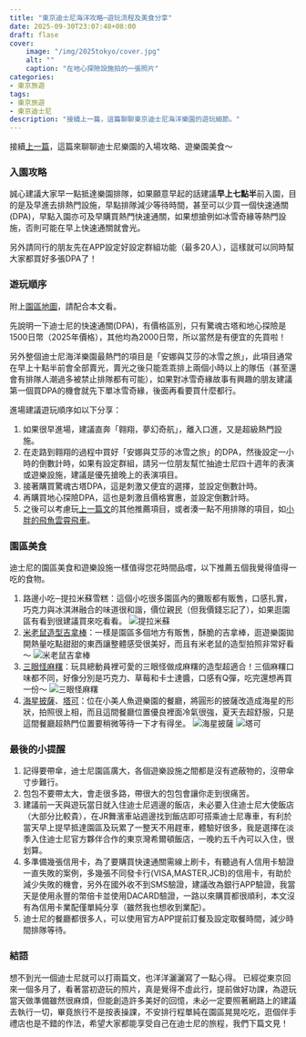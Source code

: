 ```yaml
---
title: "東京迪士尼海洋攻略─遊玩流程及美食分享"
date: 2025-09-30T23:07:48+08:00
draft: flase
cover:
    image: "/img/2025tokyo/cover.jpg"
    alt: ""
    caption: "在地心探險設施拍的一張照片"
categories: 
- 東京旅遊
tags: 
- 東京旅遊
- 東京迪士尼
description: "接續上一篇，這篇聊聊東京迪士尼海洋樂園的遊玩細節。"
---
```


接續[上一篇](https://fgzblog.com/zh-tw/2025/09/%E6%9D%B1%E4%BA%AC%E8%BF%AA%E5%A3%AB%E5%B0%BC%E6%B5%B7%E6%B4%8B%E6%A8%82%E5%9C%92%E5%BF%83%E5%BE%97%E6%8E%A8%E8%96%A6%E4%BA%94%E5%80%8B%E9%81%8A%E6%A8%82%E8%A8%AD%E6%96%BD/)，這篇來聊聊迪士尼樂園的入場攻略、遊樂園美食～

### 入園攻略

誠心建議大家早一點抵達樂園排隊，如果願意早起的話建議**早上七點半**前入園，目的是及早進去排熱門設施，早點排隊減少等待時間，甚至可以少買一個快速通關(DPA)，早點入園亦可及早購買熱門快速通關，如果想搶例如冰雪奇緣等熱門設施，否則可能在早上快速通關就會光。

另外請同行的朋友先在APP設定好設定群組功能（最多20人），這樣就可以同時幫大家都買好多張DPA了！

### 遊玩順序

附上[園區地圖](https://media2.tokyodisneyresort.jp/home/download/map/TDS_map_tc.pdf)，請配合本文看。

先說明一下迪士尼的快速通關(DPA)，有價格區別，只有驚魂古塔和地心探險是1500日幣（2025年價格），其他均為2000日幣，所以當然是有便宜的先買啦！

另外整個迪士尼海洋樂園最熱門的項目是「安娜與艾莎的冰雪之旅」，此項目通常在早上十點半前會全部賣光，賣光之後只能乖乖排上兩個小時以上的隊伍（甚至還會有排隊人潮過多被禁止排隊都有可能），如果對冰雪奇緣故事有興趣的朋友建議第一個買DPA的機會就先下單冰雪奇緣，後面再看要買什麼都行。

進場建議遊玩順序如以下分享：
1. 如果很早進場，建議直奔「翱翔，夢幻奇航」，離入口進，又是超級熱門設施。
2. 在走路到翱翔的過程中買好「安娜與艾莎的冰雪之旅」的DPA，然後設定一小時的倒數計時，如果有設定群組，請另一位朋友幫忙抽迪士尼四十週年的表演或遊樂設施，建議是優先搶晚上的表演項目。
3. 接著購買驚魂古塔DPA，這是刺激又便宜的選擇，並設定倒數計時。
4. 再購買地心探險DPA，這也是刺激且價格實惠，並設定倒數計時。
5. 之後可以考慮玩[上一篇文](https://fgzblog.com/zh-tw/2025/09/%E6%9D%B1%E4%BA%AC%E8%BF%AA%E5%A3%AB%E5%B0%BC%E6%B5%B7%E6%B4%8B%E6%A8%82%E5%9C%92%E5%BF%83%E5%BE%97%E6%8E%A8%E8%96%A6%E4%BA%94%E5%80%8B%E9%81%8A%E6%A8%82%E8%A8%AD%E6%96%BD/)的其他推薦項目，或者湊一點不用排隊的項目，如[小胖的飛魚雲霄飛車](https://www.tokyodisneyresort.jp/tc/tds/attraction/detail/237/)。

### 園區美食
迪士尼的園區美食和遊樂設施一樣值得您花時間品嚐，以下推薦五個我覺得值得一吃的食物。

1. 路邊小吃─提拉米蘇雪糕：這個小吃很多園區內的攤販都有販售，口感扎實，巧克力與冰淇淋融合的味道很和諧，價位親民（但我價錢忘記了），如果逛園區有看到很建議買來吃看看。
![提拉米蘇](/img/2025tokyo/disney_cake.jpg)
2. [米老鼠造型吉拿棒](https://www.tokyodisneyresort.jp/en/food/1632/)：一樣是園區多個地方有販售，酥脆的吉拿棒，逛遊樂園拋開熱量吃點甜甜的東西讓整體感受很美好，而且有米老鼠的造型拍照非常好看～
![米老鼠吉拿棒](/img/2025tokyo/churro.jpg)
3. [三眼怪麻糬](https://www.tokyodisneyresort.jp/en/food/1779/)：玩具總動員裡可愛的三眼怪做成麻糬的造型超適合！三個麻糬口味都不同，好像分別是巧克力、草莓和卡士達醬，口感有Q彈，吃完還想再買一份～
![三眼怪麻糬](/img/2025tokyo/threeeyes.jpg)
4. [海星披薩](https://www.tokyodisneyresort.jp/en/food/3954/)、[塔可](https://www.tokyodisneyresort.jp/en/food/3983/)：位在小美人魚遊樂園的餐廳，將圓形的披薩改造成海星的形狀，拍照很上相，而且這間餐廳位置優良裡面冷氣很強，夏天去超舒服，只是這間餐廳超熱門位置要稍微等待一下才有得坐。
![海星披薩](/img/2025tokyo/starpizza.jpg)
![塔可](/img/2025tokyo/tuco.jpg)

### 最後的小提醒

1. 記得要帶傘，迪士尼園區廣大，各個遊樂設施之間都是沒有遮蔽物的，沒帶傘寸步難行。
2. 包包不要帶太大，會走很多路，帶很大的包包會讓你走到很痛苦。
3. 建議前一天與遊玩當日就入住迪士尼週邊的飯店，未必要入住迪士尼大使飯店（大部分比較貴），在JR舞濱車站週邊找到飯店即可搭乘迪士尼專車，有利於當天早上提早抵達園區及玩累了一整天不用趕車，體驗好很多，我是選擇在淡季入住迪士尼官方夥伴合作的東京灣希爾頓飯店，一晚約五千內可以入住，很划算。
4. 多準備幾張信用卡，為了要購買快速通關需線上刷卡，有聽過有人信用卡驗證一直失敗的案例，多幾張不同發卡行(VISA,MASTER,JCB)的信用卡，有助於減少失敗的機會，另外在國外收不到SMS驗證，建議改為銀行APP驗證，我當天是使用永豐的幣倍卡並使用DACARD驗證，一路以來購買都很順利，本文沒有為信用卡業配僅單純分享（雖然我也想收到業配）。
5. 迪士尼的餐廳都很多人，可以使用官方APP提前訂餐及設定取餐時間，減少時間排隊等待。

### 結語

想不到光一個迪士尼就可以打兩篇文，也洋洋灑灑寫了一點心得。
已經從東京回來一個多月了，看著當初遊玩的照片，真是覺得不虛此行，提前做好功課，為遊玩當天做準備雖然很麻煩，但能創造許多美好的回憶，未必一定要照著網路上的建議去執行一切，畢竟旅行不是按表操課，不安排行程單純在園區晃晃吃吃，逛個伴手禮店也是不錯的作法，希望大家都能享受自己在迪士尼的旅程，我們下篇文見！